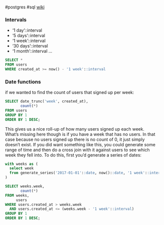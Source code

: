#postgres #sql
[wiki](https://www.postgresql.org/docs/current/functions-datetime.html)

### Intervals
-   ‘1 day’::interval
-   ‘5 days’::interval
-   ‘1 week’::interval
-   ‘30 days’::interval
-   ‘1 month’::interval
...

```sql
SELECT *
FROM users
WHERE created_at >= now() - '1 week'::interval
```

### Date functions
if we wanted to find the count of users that signed up per week:
```SQL
SELECT date_trunc('week', created_at), 
       count(*)
FROM users
GROUP BY 1
ORDER BY 1 DESC;
```
This gives us a nice roll-up of how many users signed up each week. What’s missing here though is if you have a week that has no users. In that case because no users signed up there is no count of 0, it just simply doesn’t exist. If you did want something like this, you could generate some range of time and then do a cross join with it against users to see which week they fell into. To do this, first you’d generate a series of dates:
``` SQL
with weeks as (
  select week
  from generate_series('2017-01-01'::date, now()::date, '1 week'::interval) week
)

SELECT weeks.week,
       count(*)
FROM weeks,
     users
WHERE users.created_at > weeks.week
  AND users.created_at <= (weeks.week - '1 week'::interval)
GROUP BY 1
ORDER BY 1 DESC;
```


